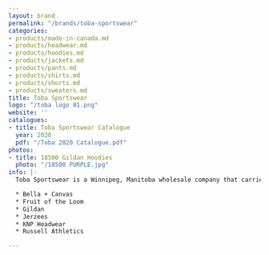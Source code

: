 ```yaml
---
layout: brand
permalink: "/brands/toba-sportswear"
categories:
- products/made-in-canada.md
- products/headwear.md
- products/hoodies.md
- products/jackets.md
- products/pants.md
- products/shirts.md
- products/shorts.md
- products/sweaters.md
title: Toba Sportswear
logo: "/toba logo 01.png"
website: ''
catalogues:
- title: Toba Sportswear Catalogue
  year: 2020
  pdf: "/Toba 2020 Catalogue.pdf"
photos:
- title: 18500 Gildan Hoodies
  photo: "/18500 PURPLE.jpg"
info: |-
  Toba Sportswear is a Winnipeg, Manitoba wholesale company that carries:

  * Bella + Canvas
  * Fruit of the Loom
  * Gildan
  * Jerzees
  * KNP Headwear
  * Russell Athletics

---
```

